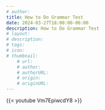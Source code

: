 ```yaml
---
# author: 
title: How to Do Grammar Test
date: 2024-03-27T18:00:00-06:00
description: How to Do Grammar Test
# layout: 
# description: 
# tags: 
# icon: 
# thumbnail: 
    # url: 
    # author: 
    # authorURL: 
    # origin: 
    # originURL: 
---
```


{{< youtube Vm7EpiwcdY8 >}}
